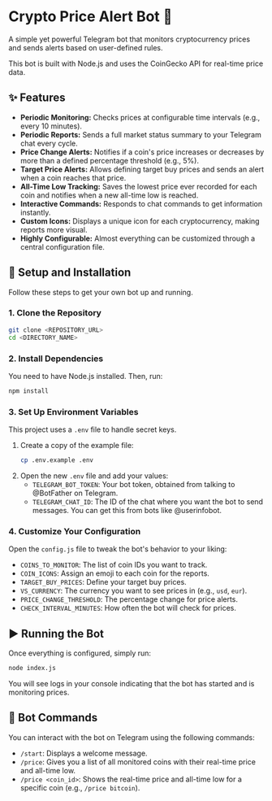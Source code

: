 # Crypto Price Alert Bot 🤖

A simple yet powerful Telegram bot that monitors cryptocurrency prices and sends alerts based on user-defined rules.

This bot is built with Node.js and uses the CoinGecko API for real-time price data.

## ✨ Features

- **Periodic Monitoring:** Checks prices at configurable time intervals (e.g., every 10 minutes).
- **Periodic Reports:** Sends a full market status summary to your Telegram chat every cycle.
- **Price Change Alerts:** Notifies if a coin's price increases or decreases by more than a defined percentage threshold (e.g., 5%).
- **Target Price Alerts:** Allows defining target buy prices and sends an alert when a coin reaches that price.
- **All-Time Low Tracking:** Saves the lowest price ever recorded for each coin and notifies when a new all-time low is reached.
- **Interactive Commands:** Responds to chat commands to get information instantly.
- **Custom Icons:** Displays a unique icon for each cryptocurrency, making reports more visual.
- **Highly Configurable:** Almost everything can be customized through a central configuration file.

## 🚀 Setup and Installation

Follow these steps to get your own bot up and running.

### 1. Clone the Repository

```bash
git clone <REPOSITORY_URL>
cd <DIRECTORY_NAME>
```

### 2. Install Dependencies

You need to have Node.js installed. Then, run:

```bash
npm install
```

### 3. Set Up Environment Variables

This project uses a `.env` file to handle secret keys.

1.  Create a copy of the example file:
    ```bash
    cp .env.example .env
    ```
2.  Open the new `.env` file and add your values:
    - `TELEGRAM_BOT_TOKEN`: Your bot token, obtained from talking to @BotFather on Telegram.
    - `TELEGRAM_CHAT_ID`: The ID of the chat where you want the bot to send messages. You can get this from bots like @userinfobot.

### 4. Customize Your Configuration

Open the `config.js` file to tweak the bot's behavior to your liking:

- `COINS_TO_MONITOR`: The list of coin IDs you want to track.
- `COIN_ICONS`: Assign an emoji to each coin for the reports.
- `TARGET_BUY_PRICES`: Define your target buy prices.
- `VS_CURRENCY`: The currency you want to see prices in (e.g., `usd`, `eur`).
- `PRICE_CHANGE_THRESHOLD`: The percentage change for price alerts.
- `CHECK_INTERVAL_MINUTES`: How often the bot will check for prices.

## ▶️ Running the Bot

Once everything is configured, simply run:

```bash
node index.js
```

You will see logs in your console indicating that the bot has started and is monitoring prices.

## 💬 Bot Commands

You can interact with the bot on Telegram using the following commands:

- `/start`: Displays a welcome message.
- `/price`: Gives you a list of all monitored coins with their real-time price and all-time low.
- `/price <coin_id>`: Shows the real-time price and all-time low for a specific coin (e.g., `/price bitcoin`).
